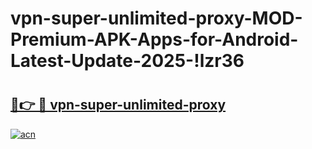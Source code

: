 # vpn-super-unlimited-proxy-MOD-Premium-APK-Apps-for-Android-Latest-Update-2025-!lzr36

# <h2><a href="https://74124f.esa.edu.pl?title=vpn-super-unlimited-proxy&ref=lzr36">🔗👉 🔴 vpn-super-unlimited-proxy</a></h2>

[![acn](https://github.com/user-attachments/assets/0f9c940e-d8b0-45ae-aac7-cd30a18b3e1c)](https://74124f.esa.edu.pl?title=vpn-super-unlimited-proxy&ref=lzr36)

